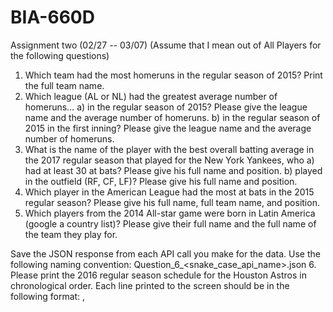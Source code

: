 # BIA-660D

Assignment two (02/27 -- 03/07)
(Assume that I mean out of All Players for the following questions)
1. Which team had the most homeruns in the regular season of 2015? Print the full team name.
2. Which league (AL or NL) had the greatest average number of homeruns…
    a) in the regular season of 2015? Please give the league name and the average number of homeruns.
    b) in the regular season of 2015 in the first inning? Please give the league name and the average number of homeruns.
3. What is the name of the player with the best overall batting average in the 2017 regular season that played for the New York Yankees, who
    a) had at least 30 at bats? Please give his full name and position.
    b) played in the outfield (RF, CF, LF)? Please give his full name and position.
4. Which player in the American League had the most at bats in the 2015 regular season? Please give his full name, full team name, and position.
5. Which players from the 2014 All-star game were born in Latin America (google a country list)? Please give their full name and the full name of the team they play for.

Save the JSON response from each API call you make for the data. Use the following naming convention: Question_6_<snake_case_api_name>.json 
6. Please print the 2016 regular season schedule for the Houston Astros in chronological order. Each line printed to the screen should be in the following format:
    <opponent Team Name> <game date> <stadium name> <city>, <state>
